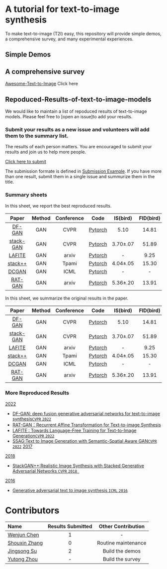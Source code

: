 
# A tutorial for text-to-image synthesis
To make text-to-image (T2I) easy, this repository will  provide simple demos, a comprehensive survey, and many experimental experiences. 
## Simple Demos

## A comprehensive survey
[Awesome-Text-to-Image](https://github.com/Yutong-Zhou-cv/Awesome-Text-to-Image) Click here

## Repoduced-Results-of-text-to-image-models

We would like to maintain a list of repoduced results of text-to-image models. Please feel free to [open an issue]to add your results.

### Submit your results as a new issue and volunteers will add them to the summary list.
The results of each person matters. You are encouraged to submit your results and join us to help more people.

[Click here to submit](https://github.com/senmaoy/Repoduced-Results-of-text-to-image-models/issues/new/choose)

The submission formate is defined in [Submission Example](https://github.com/senmaoy/Repoduced-Results-of-text-to-image-models/issues/1). If you have more than one result, submit them in a single issue and summurize them in the title.



### <a name="list">Summary sheets</a>
In this sheet, we report the best reproduced results.

|    Paper    |  Method  |  Conference  |  Code |  IS(bird) | FID(bird)|IS(COCO) |FID(COCO)|IS(flower) |FID(flower)|
|   :------:  | :------:  | :------: | :------: |:------: |:------: |:------: |:------: |:------: |:------: |
| [DF-GAN]() | GAN | CVPR| [Pytorch](https://github.com/Hzzone/DeepClustering.SSL) | 5.10 | 14.81 |- |   19.32   |     -      |      -      |
| [stack-GAN]() | GAN | CVPR| [Pytorch](https://github.com/Hzzone/DeepClustering.SSL) | 3.70±.07 | 51.89 |8.45±.03 |   74.05   |  3.20±.01  |55.28|
| [LAFITE]() | GAN | arxiv| [Pytorch](https://github.com/Hzzone/DeepClustering.SSL) | - | 9.25 |- |  -   |- |-|
| [stack++]() | GAN | Tpami| [Pytorch](https://github.com/Hzzone/DeepClustering.SSL) | 4.04±.05 | 15.30 |8.30±.10 |   81.59   |3.26±.01 |48.68|
| [DCGAN]() | GAN | ICML| [Pytorch](https://github.com/Hzzone/DeepClustering.SSL) | - | - |    -     |-|- |-|
| [RAT-GAN]() | GAN | arxiv| [Pytorch](https://github.com/Hzzone/DeepClustering.SSL) | 5.36±.20 | 13.91 |- |   14.60   |4.09 |-|


In this sheet, we summarize the original results in the paper.

|    Paper    |  Method  |  Conference  |  Code |  IS(bird) | FID(bird)|IS(COCO) |FID(COCO)|IS(flower) |FID(flower)|
|   :------:  | :------:  | :------: | :------: |:------: |:------: |:------: |:------: |:------: |:------: |
| [DF-GAN]() | GAN | CVPR| [Pytorch](https://github.com/Hzzone/DeepClustering.SSL) | 5.10 | 14.81 |- |   19.32   |     -      |      -      |
| [stack-GAN]() | GAN | CVPR| [Pytorch](https://github.com/Hzzone/DeepClustering.SSL) | 3.70±.07 | 51.89 |8.45±.03 |   74.05   |  3.20±.01  |55.28|
| [LAFITE]() | GAN | arxiv| [Pytorch](https://github.com/Hzzone/DeepClustering.SSL) | - | 9.25 |- |  -   |- |-|
| [stack++]() | GAN | Tpami| [Pytorch](https://github.com/Hzzone/DeepClustering.SSL) | 4.04±.05 | 15.30 |8.30±.10 |   81.59   |3.26±.01 |48.68|
| [DCGAN]() | GAN | ICML| [Pytorch](https://github.com/Hzzone/DeepClustering.SSL) | - | - |    -     |-|- |-|
| [RAT-GAN]() | GAN | arxiv| [Pytorch](https://github.com/Hzzone/DeepClustering.SSL) | 5.36±.20 | 13.91 |- |   14.60   |4.09 |-|

### <a name="Result List">More Reproduced Results</a>


 <a href="#2022">2022</a>
 - [DF-GAN: deep fusion generative adversarial networks for text-to-image synthesis`CVPR` `2022`](https://github.com/senmaoy/Easy-Text-to-Image/blob/main/Reproduce/DFGAN.json) 
 - [RAT-GAN：Recurrent Affine Transformation for Text-to-image Synthesis](https://github.com/Cwj1212) 
 - [LAFITE : Towards Language-Free Training for Text-to-Image Generation`CVPR` `2022`](https://github.com/senmaoy/Easy-Text-to-Image/blob/main/Reproduce/LAFITE.json) 
 - [SSAG:Text to Image Generation with Semantic-Spatial Aware GAN`CVPR` `2022`](https://github.com/senmaoy/Easy-Text-to-Image/blob/main/Reproduce/SSA-GAN.json)
<a href="#2017">2017</a>


<a href="#2018">2018</a>

- [StackGAN++:Realistic Image Synthesis with Stacked Generative Adversarial Networks `CVPR` `2018 `](https://github.com/senmaoy/Easy-Text-to-Image/blob/main/Reproduce/AttnGAN.json)


 <a href="#2016">2016</a>
 - [Generative adversarial text to image synthesis  `ICML` `2016`](https://github.com/senmaoy/Easy-Text-to-Image/blob/main/Reproduce/Generative%20text-to-image%20synthesis.json)


# Contributors

|    Name   |  Results Submitted  |  Other Contribution |
|  :---------  | :------: | :------: |
| [Wenjun Chen](https://github.com/Cwj1212)  | 1 | -|
| [Shouxin Zhang](https://github.com/secularism)  | 0 | Routine maintenance |
| [Jingsong Su](https://github.com/Heavenhjs) | 2 | Build the demos |
| [Yutong Zhou](https://github.com/Yutong-Zhou-cv)  | - | Build the survey|





